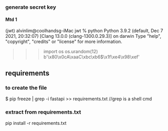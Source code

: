 #

### generate secret key
#### Mtd 1
(jwt) alvinlim@coolhandsg-iMac jwt % python
Python 3.9.2 (default, Dec  7 2021, 20:32:07) 
[Clang 13.0.0 (clang-1300.0.29.3)] on darwin
Type "help", "copyright", "credits" or "license" for more information.
>>> import os
>>> os.urandom(12)
b'\x80\x0cA\xaaC\xbc\xb6$\x1f\xe4\x98\xef'

## requirements
### to create the file
$ pip freeze | grep -i fastapi >> requirements.txt  //grep is a shell cmd

### extract from requirements.txt
pip install -r requirements.txt
